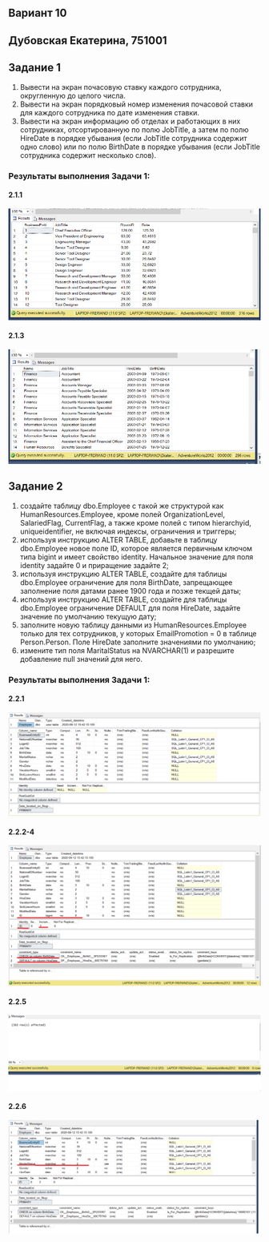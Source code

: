 ## Вариант 10
## Дубовская Екатерина, 751001

## Задание 1
1. Вывести на экран почасовую ставку каждого сотрудника, округленную до целого числа.
2. Вывести на экран порядковый номер изменения почасовой ставки для каждого сотрудника по дате изменения ставки.
3. Вывести на экран информацию об отделах и работающих в них сотрудниках, отсортированную по полю JobTitle, а затем по полю HireDate в порядке убывания (если JobTitle сотрудника содержит одно слово) или по полю BirthDate в порядке убывания (если JobTitle сотрудника содержит несколько слов).


### Результаты выполнения Задачи 1:

#### 2.1.1
![result2.1.1.PNG](result2.1.1.PNG)
#### 2.1.3
![result2.1.3.PNG](result2.1.3.PNG)

## Задание 2
1. создайте таблицу dbo.Employee с такой же структурой как HumanResources.Employee, кроме полей OrganizationLevel, SalariedFlag, CurrentFlag, а также кроме полей с типом hierarchyid, uniqueidentifier, не включая индексы, ограничения и триггеры;
2. используя инструкцию ALTER TABLE, добавьте в таблицу dbo.Employee новое поле ID, которое является первичным ключом типа bigint и имеет свойство identity. Начальное значение для поля identity задайте 0 и приращение задайте 2;
3. используя инструкцию ALTER TABLE, создайте для таблицы dbo.Employee ограничение для поля BirthDate, запрещающее заполнение поля датами ранее 1900 года и позже текщей даты;
4. используя инструкцию ALTER TABLE, создайте для таблицы dbo.Employee ограничение DEFAULT для поля HireDate, задайте значение по умолчанию текущую дату;
5. заполните новую таблицу данными из HumanResources.Employee только для тех сотрудников, у которых EmailPromotion = 0 в таблице Person.Person. Поле HireDate заполните значениями по умолчанию;
6. измените тип поля MaritalStatus на NVARCHAR(1) и разрешите добавление null значений для него.

### Результаты выполнения Задачи 1:

#### 2.2.1
![result2.2.1](result2.2.1.PNG)
#### 2.2.2-4
![result2.2.2-4](result2.2.2-4.PNG)
#### 2.2.5
![result2.2.2-4](result2.2.5.PNG)
#### 2.2.6
![result2.2.2-4](result2.2.6.PNG)




